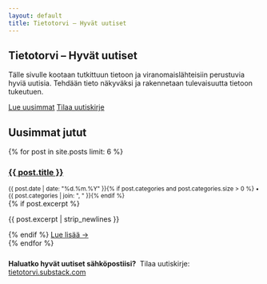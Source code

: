 ```yaml
---
layout: default
title: Tietotorvi – Hyvät uutiset
---
```


<!-- HERO -->
<section class="hero">
  <div class="wrap">
    <div class="hero_content">
      <h1>Tietotorvi – Hyvät uutiset</h1>
      <p>Tälle sivulle kootaan tutkittuun tietoon ja viranomaislähteisiin perustuvia hyviä uutisia. Tehdään tieto näkyväksi ja rakennetaan tulevaisuutta tietoon tukeutuen.</p>
      <div class="hero_cta">
        <a class="btn" href="/uutiset/">Lue uusimmat</a>
        <a class="btn btn-ghost" href="https://tietotorvi.substack.com" target="_blank" rel="noopener">Tilaa uutiskirje</a>
      </div>
    </div>
  </div>
</section>

<!-- UUSIMMAT -->
<section class="wrap" style="margin-top: 24px;">
  <h2 class="section-title">Uusimmat jutut</h2>
  <div class="post-grid">
  {% for post in site.posts limit: 6 %}
    <article class="article-card">
      <h3><a href="{{ post.url | prepend: site.baseurl }}">{{ post.title }}</a></h3>
      <div class="article-meta">
        <small>{{ post.date | date: "%d.%m.%Y" }}{% if post.categories and post.categories.size > 0 %} • {{ post.categories | join: ", " }}{% endif %}</small>
      </div>
      {% if post.excerpt %}<p>{{ post.excerpt | strip_newlines }}</p>{% endif %}
      <a class="readmore" href="{{ post.url | prepend: site.baseurl }}">Lue lisää →</a>
    </article>
  {% endfor %}
  </div>
</section>

<!-- TILAUSLAATIKKO -->
<section class="wrap" style="margin-top: 24px;">
  <div class="info">
    <strong>Haluatko hyvät uutiset sähköpostiisi?</strong>
    &nbsp;Tilaa uutiskirje: <a href="https://tietotorvi.substack.com" target="_blank" rel="noopener">tietotorvi.substack.com</a>
  </div>
</section>
